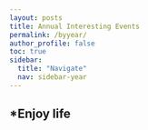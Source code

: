 ```yaml
---
layout: posts
title: Annual Interesting Events
permalink: /byyear/
author_profile: false
toc: true
sidebar:
  title: "Navigate"
  nav: sidebar-year
---
```

## *Enjoy life

